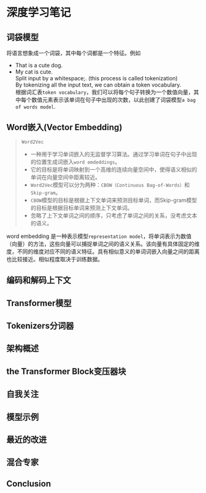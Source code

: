 # 深度学习笔记  

## 词袋模型

将语言想象成一个词袋，其中每个词都是一个特征。例如

- That is a cute dog.  
- My cat is cute.  
Split input by a whitespace;. (this process is called tokenization)  
By tokenizing all the input text, we can obtain a token vocabulary.  
根据词汇表`token vocabulary`，我们可以将每个句子转换为一个数值向量，其中每个数值元素表示该单词在句子中出现的次数，以此创建了词袋模型`a bag of words model`.

## Word嵌入(Vector Embedding)  

> `Word2Vec`  
>
> - 一种用于学习单词嵌入的无监督学习算法。通过学习单词在句子中出现的位置生成词嵌入`word emdeddings`。
> - 它的目标是将单词映射到一个高维的连续向量空间中，使得语义相似的单词在向量空间中距离较近。  
> - `Word2Vec`模型可以分为两种：`CBOW（Continuous Bag-of-Words）`和`Skip-gram`。
> - `CBOW`模型的目标是根据上下文单词来预测目标单词，而Skip-gram模型的目标是根据目标单词来预测上下文单词。  
> - 忽略了上下文单词之间的顺序，只考虑了单词之间的关系，没考虑文本的语义。  

word embedding 是一种表示模型`representation model`，将单词表示为数值（向量）的方法，这些向量可以捕捉单词之间的语义关系。该向量有具体固定的维度，不同的维度对应不同的语义特征。具有相似意义的单词词嵌入向量之间的距离也比较接近。相似程度取决于训练数据。

## 编码和解码上下文  

## Transformer模型  

## Tokenizers分词器

## 架构概述  

## the Transformer Block变压器块  

## 自我关注  

## 模型示例

## 最近的改进

## 混合专家

## Conclusion  
